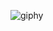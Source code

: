 ![giphy](https://user-images.githubusercontent.com/120323828/208880521-fcb08d74-1932-4494-a807-3fa74aac6ac8.gif)

